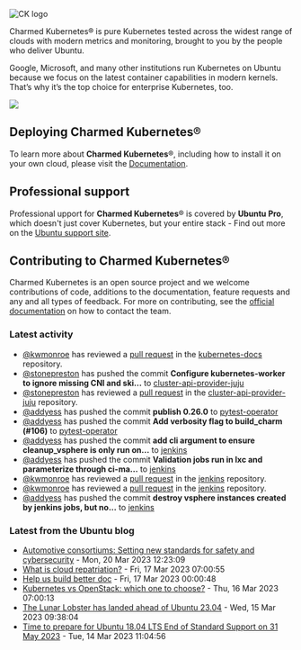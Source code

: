 ![CK logo](https://assets.ubuntu.com/v1/451d4cf4-Charmed+Kubernetes_RGB_onWhite_2022.svg)

Charmed Kubernetes® is pure Kubernetes tested across the widest range of clouds with modern metrics and monitoring, brought to you by the people who deliver Ubuntu.

Google, Microsoft, and many other institutions run Kubernetes on Ubuntu because we focus on the latest container capabilities in modern kernels. That’s why it’s the top choice for enterprise Kubernetes, too.

![](https://assets.ubuntu.com/v1/843c77b6-juju-at-a-glace.svg)

## Deploying Charmed Kubernetes®

To learn more about **Charmed Kubernetes**®, including how to install it on your own cloud, please visit the [Documentation][docs].

## Professional support

Professional upport for **Charmed Kubernetes**® is covered by **Ubuntu Pro**, which doesn't just cover Kubernetes, but your entire stack - Find out more on the [Ubuntu support site](https://ubuntu.com/support).

## Contributing to Charmed Kubernetes®

Charmed Kubernetes is an open source project and we welcome contributions of code, additions to the documentation, feature requests and any and all types of feedback. For more on contributing, see the [official documentation][get-in-touch] on how to contact the team.

<!-- LINKS -->
[docs]: https://ubuntu.com/kubernetes/docs
[get-in-touch]: https://ubuntu.com/kubernetes/docs/get-in-touch

### Latest activity

<!-- activity starts -->
 - [@kwmonroe](https://github.com/kwmonroe) has reviewed a [pull request](https://github.com/charmed-kubernetes/kubernetes-docs/pull/757) in the [kubernetes-docs](https://github.com/charmed-kubernetes/kubernetes-docs) repository.
 - [@stonepreston](https://github.com/stonepreston) has pushed the commit **Configure kubernetes-worker to ignore missing CNI and ski...** to [cluster-api-provider-juju](https://github.com/charmed-kubernetes/cluster-api-provider-juju)
 - [@stonepreston](https://github.com/stonepreston) has reviewed a [pull request](https://github.com/charmed-kubernetes/cluster-api-provider-juju/pull/9) in the [cluster-api-provider-juju](https://github.com/charmed-kubernetes/cluster-api-provider-juju) repository.
 - [@addyess](https://github.com/addyess) has pushed the commit **publish 0.26.0** to [pytest-operator](https://github.com/charmed-kubernetes/pytest-operator)
 - [@addyess](https://github.com/addyess) has pushed the commit **Add verbosity flag to build_charm (#106)** to [pytest-operator](https://github.com/charmed-kubernetes/pytest-operator)
 - [@addyess](https://github.com/addyess) has pushed the commit **add cli argument to ensure cleanup_vsphere is only run on...** to [jenkins](https://github.com/charmed-kubernetes/jenkins)
 - [@addyess](https://github.com/addyess) has pushed the commit **Validation jobs run in lxc and parameterize through ci-ma...** to [jenkins](https://github.com/charmed-kubernetes/jenkins)
 - [@kwmonroe](https://github.com/kwmonroe) has reviewed a [pull request](https://github.com/charmed-kubernetes/jenkins/pull/1232) in the [jenkins](https://github.com/charmed-kubernetes/jenkins) repository.
 - [@kwmonroe](https://github.com/kwmonroe) has reviewed a [pull request](https://github.com/charmed-kubernetes/jenkins/pull/1232) in the [jenkins](https://github.com/charmed-kubernetes/jenkins) repository.
 - [@addyess](https://github.com/addyess) has pushed the commit **destroy vsphere instances created by jenkins jobs, but no...** to [jenkins](https://github.com/charmed-kubernetes/jenkins)
<!-- activity ends -->

<!-- roadmap starts -->

<!-- roadmap ends -->

### Latest from the Ubuntu blog

<!-- blog starts -->
* [Automotive consortiums: Setting new standards for safety and cybersecurity](https://ubuntu.com//blog/automotive-consortiums-setting-new-standards-for-safety-and-cybersecurity) - Mon, 20 Mar 2023 12:23:09 
* [What is cloud repatriation?](https://ubuntu.com//blog/what-is-cloud-repatriation) - Fri, 17 Mar 2023 07:00:55 
* [Help us build better doc](https://ubuntu.com//blog/help-us-build-better-doc) - Fri, 17 Mar 2023 00:00:48 
* [Kubernetes vs OpenStack: which one to choose?](https://ubuntu.com//blog/kubernetes-vs-openstack) - Thu, 16 Mar 2023 07:00:13 
* [The Lunar Lobster has landed ahead of Ubuntu 23.04](https://ubuntu.com//blog/lunar-lobster-has-landed) - Wed, 15 Mar 2023 09:38:04 
* [Time to prepare for Ubuntu 18.04 LTS End of Standard Support on 31 May 2023](https://ubuntu.com//blog/18-04-end-of-standard-support) - Tue, 14 Mar 2023 11:04:56 
<!-- blog ends -->
